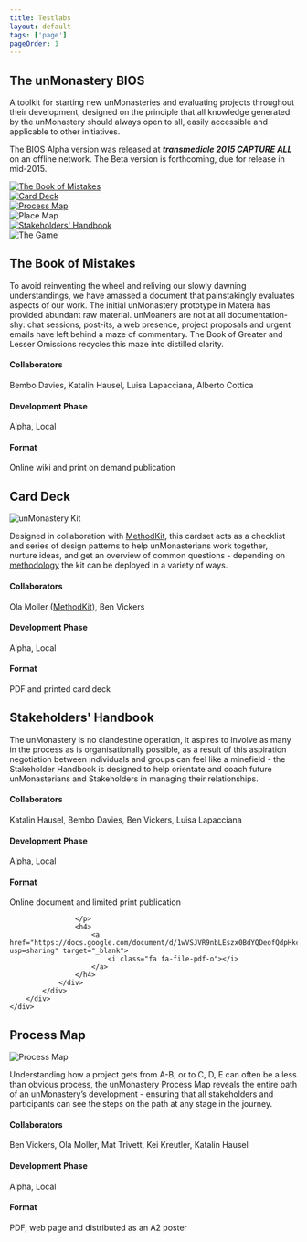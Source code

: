 ```yaml
---
title: Testlabs
layout: default
tags: ['page']
pageOrder: 1
---
```


<section id="bios">
	<div class="container">
        <div class="col-lg-12">
            <h2>The unMonastery BIOS</h2>
            <p>
            	A toolkit for starting new unMonasteries and evaluating projects throughout their development, designed on the principle that all knowledge generated by the unMonastery should always open to all, easily accessible and applicable to other initiatives.
            </p>
            <p>
            	The BIOS Alpha version was released at <strong><em>transmediale 2015 CAPTURE ALL</em></strong> on an offline network. The Beta version is forthcoming, due for release in mid-2015.
            </p>
        </div>
		<div class="row">
			<div class="col-sm-4">
				<a href="#the-book-of-mistakes" data-target="#the-book-of-mistakes" data-toggle="modal">
					<img src="/images/IconsBios-01.png" alt="The Book of Mistakes">
				</a>
			</div>
			<div class="col-sm-4">
				<a href="#card-deck" data-target="#card-deck" data-toggle="modal">
					<img src="/images/IconsBios-02.png" alt="Card Deck">
				</a>
			</div>
			<div class="col-sm-4">
				<a href="#process-map" data-target="#process-map" data-toggle="modal">
					<img src="/images/IconsBios-03.png" alt="Process Map">
				</a>
			</div>
		</div>
		<div class="row row-padded">
			<div class="col-sm-4">
					<img src="/images/IconsBios-04.png" alt="Place Map">
			</div>
			<div class="col-sm-4">
				<a href="#stakeholders-handbook" data-target="#stakeholders-handbook" data-toggle="modal">
					<img src="/images/IconsBios-05.png" alt="Stakeholders' Handbook">
				</a>
			</div>
			<div class="col-sm-4">
					<img src="/images/IconsBios-06.png" alt="The Game">
			</div>
		</div>
	</div>
</section>

<!-- Modals -->


<!-- BoM -->
<div class="modal fade portfolio-modal bios-modal" id="the-book-of-mistakes" tabindex="-1" role="dialog" aria-hidden="true">
    <div class="modal-content">
     	<div class="modal-header bg-color-lightest">
	        <div class="close-modal" data-dismiss="modal">
	            <div class="lr">
	                <div class="rl">
	                </div>
	            </div>
	        </div>
			<h2>The Book of Mistakes</h2>
     	</div>
		<div class="modal-body container">
		    <div class="row">
		        <div class="col-lg-6 col-lg-offset-1">
                    <p>To avoid reinventing the wheel and reliving our slowly dawning understandings, we have amassed a document that painstakingly evaluates aspects of our work. The initial unMonastery prototype in Matera has provided abundant raw material. unMoaners are not at all documentation-shy: chat sessions, post-its, a web presence, project proposals and urgent emails have left behind a maze of commentary. The Book of Greater and Lesser Omissions recycles this maze into distilled clarity.
                    </p>
		        </div>
		        <div class="col-lg-4 bios-stage">
		        	<h4>Collaborators</h4>
		        	<p>
		        		Bembo Davies, Katalin Hausel, Luisa Lapacciana, Alberto Cottica
		        	</p>
		        	<h4>Development Phase</h4>
		        	<p>
		        		Alpha, Local
		        	</p>
		        	<h4>Format</h4>
		        	<p>
		        		Online wiki and print on demand publication
		        	</p>
		        	<h4>
		            	<a href="//unmonastery-wiki.mirelsol.org/doku.php?id=book_of_mistakes" target="_blank">
		            		<i class="fa fa-file-pdf-o"></i>
		            	</a>
		            </h4>
		        </div>
		    </div>
		</div>
    </div>
</div>



<!-- Card Deck -->
<div class="modal fade portfolio-modal bios-modal" id="card-deck" tabindex="-1" role="dialog" aria-hidden="true">
    <div class="modal-content">
     	<div class="modal-header bg-color-lightest">
	        <div class="close-modal" data-dismiss="modal">
	            <div class="lr">
	                <div class="rl">
	                </div>
	            </div>
	        </div>
			<h2>Card Deck</h2>
     	</div>
		<div class="modal-body container">
			<img src="/images/unmon_cards.png" alt="unMonastery Kit">
	        <div class="col-lg-6 col-lg-offset-1">
	                <p>Designed in collaboration with <a href="http://www.methodkit.com" target="_blank">MethodKit</a>, this cardset acts as a checklist and series of design patterns to help unMonasterians work together, nurture ideas, and get an overview of common questions - depending on <a href="http://www.methodkit.com/how-to-use/" target="_blank">methodology</a> the kit can be deployed in a variety of ways.
	                </p>
	        </div>
			<div class="col-lg-4 bios-stage">
				<h4>Collaborators</h4>
				<p>
					Ola Moller (<a href="http://www.methodkit.com" target="_blank">MethodKit</a>), Ben Vickers
				</p>
				<h4>Development Phase</h4>
				<p>
					Alpha, Local
				</p>
				<h4>Format</h4>
				<p>
					PDF and printed card deck
				</p>
				<h4>
					<a href="//www.methodkit.com/unmonastery-in-a-box/" target="_blank">
				    	<i class="fa fa-file-pdf-o"></i>
					</a>
			    </h4>
			</div>
		</div>
    </div>
</div>


<!-- Stakeholders' Handbook -->
<div class="modal fade portfolio-modal bios-modal" id="stakeholders-handbook" tabindex="-1" role="dialog" aria-hidden="true">
    <div class="modal-content">
		<div class="modal-header bg-color-lightest">
	        <div class="close-modal" data-dismiss="modal">
	            <div class="lr">
	                <div class="rl">
	                </div>
	            </div>
	        </div>
			<h2>Stakeholders' Handbook</h2>
		</div>
		<div class="modal-body container">
		    <div class="row row-padded row-padded">
		        <div class="col-lg-6 col-lg-offset-1">
					<p>The unMonastery is no clandestine operation, it aspires to involve as many in the process as is organisationally possible, as a result of this aspiration negotiation between individuals and groups can feel like a minefield - the Stakeholder Handbook is designed to help orientate and coach future unMonasterians and Stakeholders in managing their relationships. 
					</p>
		        </div>
		        <div class="col-lg-4 bios-stage">
		        	<h4>Collaborators</h4>
		        	<p>
		        		Katalin Hausel, Bembo Davies, Ben Vickers, Luisa Lapacciana
		        	</p>
		        	<h4>Development Phase</h4>
		        	<p>
		        		Alpha, Local
		        	</p>
		        	<h4>Format</h4>
		        	<p>
		        		Online document and limited print publication

		        	</p>
		        	<h4>
		            	<a href="https://docs.google.com/document/d/1wVSJVR9nbLEszx0BdYQDeofQdpHkc9rHmcVmMT_T8hM/edit?usp=sharing" target="_blank">
		            		<i class="fa fa-file-pdf-o"></i>
		            	</a>
		            </h4>
		        </div>
		    </div>
		</div>
    </div>
</div>


<!-- Process Map -->
<div class="modal fade portfolio-modal bios-modal" id="process-map" tabindex="-1" role="dialog" aria-hidden="true">
    <div class="modal-content">
     	<div class="modal-header bg-color-lightest">
	        <div class="close-modal" data-dismiss="modal">
	            <div class="lr">
	                <div class="rl">
	                </div>
	            </div>
	        </div>
			<h2>Process Map</h2>
     	</div>
		<div class="modal-body container">
			<img class="thumbnail" src="/images/process-map.png" alt="Process Map">
		    <div class="row">
		        <div class="col-lg-6 col-lg-offset-1">
		                <p>Understanding how a project gets from A-B, or to C, D, E can often be a less than obvious process, the unMonastery Process Map reveals the entire path of an unMonastery’s development - ensuring that all stakeholders and participants can see the steps on the path at any stage in the journey.
		                </p>
		        </div>
		        <div class="col-lg-4 bios-stage">
		        	<h4>Collaborators</h4>
		        	<p>
		        		Ben Vickers, Ola Moller, Mat Trivett, Kei Kreutler, Katalin Hausel
		        	</p>
		        	<h4>Development Phase</h4>
		        	<p>
		        		Alpha, Local
		        	</p>
		        	<h4>Format</h4>
		        	<p>
		        		PDF, web page and distributed as an A2 poster
		        	</p>
		        	<h4>
		            	<a href="//github.com/unmonastery/process-map" target="_blank"><i class="fa fa-github"></i></a> &nbsp;
		            	<a href="//trello.com/b/1xd4xx46/unmonastery-org-projects" target="_blank"><i class="fa fa-trello"></i>
		            </h4>
		        </div>
		    </div>
		</div>
    </div>
</div>